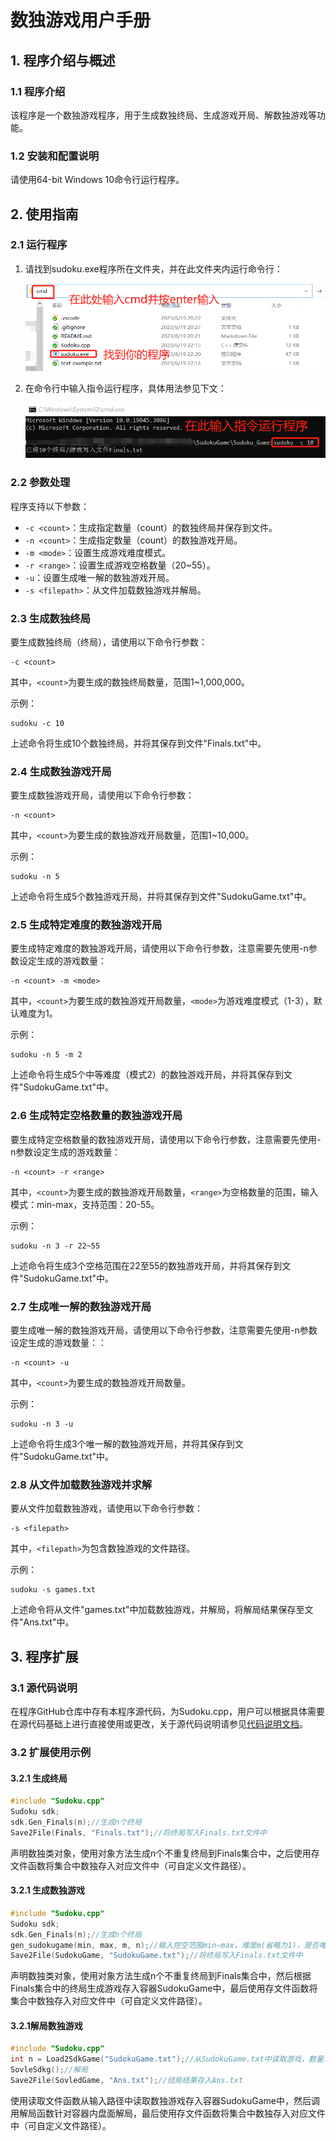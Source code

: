 # 数独游戏用户手册

## 1. 程序介绍与概述

### 1.1 程序介绍

该程序是一个数独游戏程序，用于生成数独终局、生成游戏开局、解数独游戏等功能。

### 1.2 安装和配置说明

请使用64-bit Windows 10命令行运行程序。

## 2. 使用指南

### 2.1 运行程序

 1. 请找到sudoku.exe程序所在文件夹，并在此文件夹内运行命令行：

    ![image-20230619222219089](./manual-pic/image-1.png)

 2. 在命令行中输入指令运行程序，具体用法参见下文：

    ![image-20230619222700751](./manual-pic/image-2.png)

### 2.2 参数处理

程序支持以下参数：

- `-c <count>`：生成指定数量（count）的数独终局并保存到文件。
- `-n <count>`：生成指定数量（count）的数独游戏开局。
- `-m <mode>`：设置生成游戏难度模式。
- `-r <range>`：设置生成游戏空格数量（20~55）。
- `-u`：设置生成唯一解的数独游戏开局。
- `-s <filepath>`：从文件加载数独游戏并解局。

### 2.3 生成数独终局

要生成数独终局（终局），请使用以下命令行参数：

```
-c <count>
```

其中，`<count>`为要生成的数独终局数量，范围1~1,000,000。

示例：

```
sudoku -c 10
```

上述命令将生成10个数独终局，并将其保存到文件"Finals.txt"中。

### 2.4 生成数独游戏开局

要生成数独游戏开局，请使用以下命令行参数：

```
-n <count>
```

其中，`<count>`为要生成的数独游戏开局数量，范围1~10,000。

示例：

```
sudoku -n 5
```

上述命令将生成5个数独游戏开局，并将其保存到文件"SudokuGame.txt"中。

### 2.5 生成特定难度的数独游戏开局

要生成特定难度的数独游戏开局，请使用以下命令行参数，注意需要先使用-n参数设定生成的游戏数量：

```
-n <count> -m <mode>
```

其中，`<count>`为要生成的数独游戏开局数量，`<mode>`为游戏难度模式（1-3），默认难度为1。

示例：

```
sudoku -n 5 -m 2
```

上述命令将生成5个中等难度（模式2）的数独游戏开局，并将其保存到文件"SudokuGame.txt"中。

### 2.6 生成特定空格数量的数独游戏开局

要生成特定空格数量的数独游戏开局，请使用以下命令行参数，注意需要先使用-n参数设定生成的游戏数量：

```
-n <count> -r <range>
```

其中，`<count>`为要生成的数独游戏开局数量，`<range>`为空格数量的范围，输入模式：min-max，支持范围：20-55。

示例：

```
sudoku -n 3 -r 22~55
```

上述命令将生成3个空格范围在22至55的数独游戏开局，并将其保存到文件"SudokuGame.txt"中。

### 2.7 生成唯一解的数独游戏开局

要生成唯一解的数独游戏开局，请使用以下命令行参数，注意需要先使用-n参数设定生成的游戏数量：：

```
-n <count> -u
```

其中，`<count>`为要生成的数独游戏开局数量。

示例：

```
sudoku -n 3 -u
```

上述命令将生成3个唯一解的数独游戏开局，并将其保存到文件"SudokuGame.txt"中。

### 2.8 从文件加载数独游戏并求解

要从文件加载数独游戏，请使用以下命令行参数：

```
-s <filepath>
```

其中，`<filepath>`为包含数独游戏的文件路径。

示例：

```
sudoku -s games.txt
```

上述命令将从文件"games.txt"中加载数独游戏，并解局，将解局结果保存至文件"Ans.txt"中。

## 3. 程序扩展

### 3.1 源代码说明

在程序GitHub仓库中存有本程序源代码，为Sudoku.cpp，用户可以根据具体需要在源代码基础上进行直接使用或更改，关于源代码说明请参见[代码说明文档](./Code_Description.md)。

### 3.2 扩展使用示例

#### 3.2.1 生成终局

```c++
#include "Sudoku.cpp"
Sudoku sdk;
sdk.Gen_Finals(n);//生成n个终局
Save2File(Finals, "Finals.txt");//将终局写入Finals.txt文件中
```

声明数独类对象，使用对象方法生成n个不重复终局到Finals集合中，之后使用存文件函数将集合中数独存入对应文件中（可自定义文件路径）。

#### 3.2.1 生成数独游戏

```c++
#include "Sudoku.cpp"
Sudoku sdk;
sdk.Gen_Finals(n);//生成n个终局
gen_sudokugame(min, max, m, n);//输入挖空范围min~max，难度m(省略为1)，是否唯一解n(省略为0)
Save2File(SudokuGame, "SudokuGame.txt");//将终局写入Finals.txt文件中
```

声明数独类对象，使用对象方法生成n个不重复终局到Finals集合中，然后根据Finals集合中的终局生成游戏存入容器SudokuGame中，最后使用存文件函数将集合中数独存入对应文件中（可自定义文件路径）。

#### 3.2.1解局数独游戏

```c++
#include "Sudoku.cpp"
int n = Load2SdkGame("SudokuGame.txt");//从SudokuGame.txt中读取游戏，数量为n
SovleSdkg();//解局
Save2File(SovledGame, "Ans.txt");//结局结果存入Ans.txt
```

使用读取文件函数从输入路径中读取数独游戏存入容器SudokuGame中，然后调用解局函数针对容器内盘面解局，最后使用存文件函数将集合中数独存入对应文件中（可自定义文件路径）。
